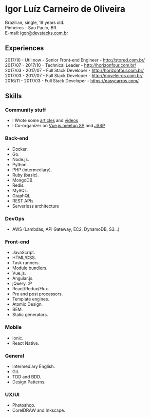 # Igor Luíz Carneiro de Oliveira

Brazilian, single, 19 years old.<br>
Pinheiros - Sao Paulo, BR.<br>
E-mail: [igor@devstacks.com.br](mailto:igor@devstacks.com.br)

## Experiences

2017/10 - Util now - Senior Front-end Engineer - <http://stored.com.br/>  
2017/07 - 2017/10 - Technical Leader - <http://horizonfour.com.br/>  
2017/03 - 2017/07 - Full Stack Developer - <http://horizonfour.com.br/>  
2017/03 - 2017/07 - Full Stack Developer - <http://moveleiros.com.br/>  
2016/11 - 2017/03 - Full Stack Developer - <https://easycarros.com/>  

## Skills

### Community stuff

- I Wrote some [articles](http://igorluiz.me/articles/) and [videos](http://igorluiz.me/videos/)
- I Co-organizer on [Vue.js meetup SP](https://www.meetup.com/VueJS-SP/) and [JSSP](https://www.meetup.com/Javascript-SP/)

### Back-end

- Docker.
- Go.
- Node.js.
- Python.
- PHP (intermediary).
- Ruby (basic).
- MongoDB.
- Redis.
- MySQL.
- GraphQL.
- REST APIs
- Serverless architecture

### DevOps

- AWS (Lambdas, API Gateway, EC2, DynamoDB, S3...)

### Front-end

- JavaScript.
- HTML/CSS.
- Task runners.
- Module bundlers.
- Vue.js.
- Angular.js.
- jQuery. :P
- React/Redux/Flux.
- Pre and post processors.
- Template engines.
- Atomic Design.
- BEM.
- Static generators.

### Mobile

- Ionic.
- React Native.

### General

- Intermediary English.
- Git.
- TDD and BDD.
- Design Patterns.

### UX/UI

- Photoshop.
- CorelDRAW and Inkscape.
